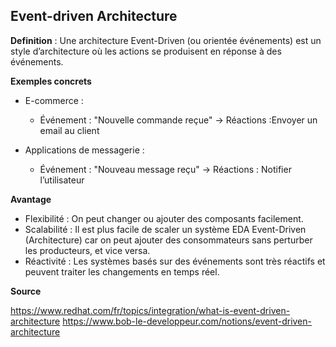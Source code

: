 ## Event-driven Architecture

**Definition** : Une architecture Event-Driven (ou orientée événements) est un style d’architecture où les actions se produisent en réponse à des événements.


**Exemples concrets**

- E-commerce :
  - Événement : "Nouvelle commande reçue" -> Réactions :Envoyer un email au client

- Applications de messagerie :
  - Événement : "Nouveau message reçu" -> Réactions : Notifier l’utilisateur

**Avantage**
- Flexibilité : On peut changer ou ajouter des composants facilement.
- Scalabilité : Il est plus facile de scaler un système EDA Event-Driven (Architecture) car on peut ajouter des consommateurs sans perturber les producteurs, et vice versa.
- Réactivité : Les systèmes basés sur des événements sont très réactifs et peuvent traiter les changements en temps réel.

**Source**

https://www.redhat.com/fr/topics/integration/what-is-event-driven-architecture 
https://www.bob-le-developpeur.com/notions/event-driven-architecture 






